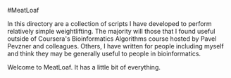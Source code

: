 #MeatLoaf

In this directory are a collection of scripts I have developed to perform relatively simple weightlifting. The majority will those that I found useful outside of Coursera's Bioinformatics Algorithms course hosted by Pavel Pevzner and colleagues. Others, I have written for people including myself and think they may be generally useful to people in bioinformatics.

Welcome to MeatLoaf. It has a little bit of everything.
